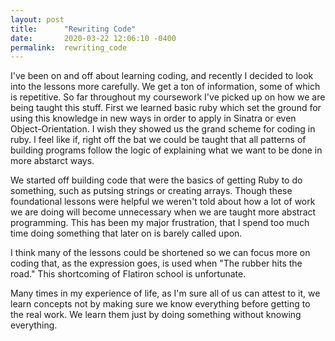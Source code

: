 ```yaml
---
layout: post
title:      "Rewriting Code"
date:       2020-03-22 12:06:10 -0400
permalink:  rewriting_code
---
```


I've been on and off about learning coding, and recently I decided to look into the lessons more carefully. We get a ton of information, some of which is repetitive. So far throughout my coursework I've picked up on how we are being taught this stuff. First we learned basic ruby which set the ground for using this knowledge in new ways in order to apply in Sinatra or even Object-Orientation. I wish they showed us the grand scheme for coding in ruby. I feel like if, right off the bat we could be taught that all patterns of building programs follow the logic of explaining what we want to be done in more abstarct ways.

We started off building code that were the basics of getting Ruby to do something, such as putsing strings or creating arrays. Though these foundational lessons were helpful we weren't told about how a lot of work we are doing will become unnecessary when we are taught more abstract programming. This has been my major frustration, that I spend too much time doing something that later on is barely called upon.

I think many of the lessons could be shortened so we can focus more on coding that, as the expression goes, is used when "The rubber hits the road." This shortcoming of Flatiron school is unfortunate. 

Many times in my experience of life, as I'm sure all of us can attest to it, we learn concepts not by making sure we know everything before getting to the real work. We learn them just by doing something without knowing everything.
